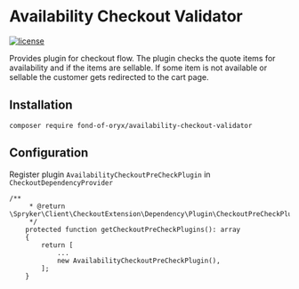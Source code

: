 # Availability Checkout Validator
[![license](https://img.shields.io/github/license/fond-of-oryx/availability-checkout-validator.svg)](https://packagist.org/packages/fond-of-oryx/availability-checkout-validator)

Provides plugin for checkout flow. The plugin checks the quote items for availability and if the items are sellable. If some item is not available or sellable the customer gets redirected to the cart page.

## Installation

```
composer require fond-of-oryx/availability-checkout-validator
```

## Configuration

Register plugin ``AvailabilityCheckoutPreCheckPlugin`` in ``CheckoutDependencyProvider``

```
/**
     * @return \Spryker\Client\CheckoutExtension\Dependency\Plugin\CheckoutPreCheckPluginInterface[]
     */
    protected function getCheckoutPreCheckPlugins(): array
    {
        return [
            ...
            new AvailabilityCheckoutPreCheckPlugin(),
        ];
    }
```
